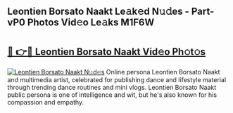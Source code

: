 ## Leontien Borsato Naakt Le𝚊k𝚎d N𝚞𝚍es - Part-vP0 Photos Vid𝚎o Le𝚊ks M1F6W

# <h2><a href="http://fb03ljy.evod.top/?m=Leontien+Borsato+Naakt">🔗 👉🔴 Leontien Borsato Naakt Vid𝚎o Ph𝚘t𝚘s</a></h2>

[![Leontien Borsato Naakt N𝚞d𝚎s](https://i.imgur.com/8V9OHl7.gif)](http://fb03ljy.evod.top/?m=Leontien+Borsato+Naakt)
Online persona Leontien Borsato Naakt and multimedia artist, celebrated for publishing dance and lifestyle material through trending dance routines and mini vlogs. Leontien Borsato Naakt public persona is one of intelligence and wit, but he's also known for his compassion and empathy. 
